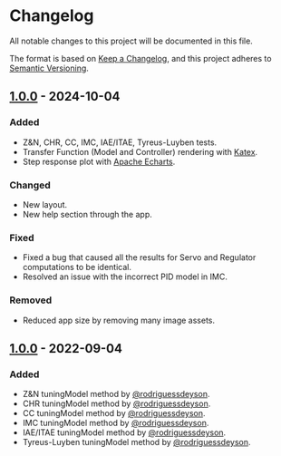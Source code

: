 # Changelog

All notable changes to this project will be documented in this file.

The format is based on [Keep a Changelog](https://keepachangelog.com/en/1.0.0/),
and this project adheres to [Semantic Versioning](https://semver.org/spec/v2.0.0.html).

## [1.0.0] - 2024-10-04

### Added

- Z&N, CHR, CC, IMC, IAE/ITAE, Tyreus-Luyben tests.
- Transfer Function (Model and Controller) rendering with [Katex](https://katex.org/).
- Step response plot with [Apache Echarts](https://www.apache.org/licenses/LICENSE-2.0).

### Changed
- New layout.
- New help section through the app.

### Fixed
- Fixed a bug that caused all the results for Servo and Regulator computations to be identical.
- Resolved an issue with the incorrect PID model in IMC.

### Removed
- Reduced app size by removing many image assets.

[1.0.0]: https://github.com/rodriguessdeyson/pid-tuner/compare/main...pid-tuner-v1

## [1.0.0] - 2022-09-04

### Added

- Z&N tuningModel method by [@rodriguessdeyson](https://github.com/rodriguessdeyson).
- CHR tuningModel method by [@rodriguessdeyson](https://github.com/rodriguessdeyson).
- CC tuningModel method by [@rodriguessdeyson](https://github.com/rodriguessdeyson).
- IMC tuningModel method by [@rodriguessdeyson](https://github.com/rodriguessdeyson).
- IAE/ITAE tuningModel method by [@rodriguessdeyson](https://github.com/rodriguessdeyson).
- Tyreus-Luyben tuningModel method by [@rodriguessdeyson](https://github.com/rodriguessdeyson).

[1.0.0]: https://github.com/rodriguessdeyson/pid-tuner/compare/main...pid-tuner-v1